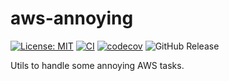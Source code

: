 # aws-annoying

[![License: MIT](https://img.shields.io/badge/License-MIT-yellow.svg)](https://opensource.org/licenses/MIT)
[![CI](https://github.com/lasuillard/aws-annoying/actions/workflows/ci.yaml/badge.svg)](https://github.com/lasuillard/aws-annoying/actions/workflows/ci.yaml)
[![codecov](https://codecov.io/gh/lasuillard/aws-annoying/graph/badge.svg?token=gbcHMVVz2k)](https://codecov.io/gh/lasuillard/aws-annoying)
![GitHub Release](https://img.shields.io/github/v/release/lasuillard/aws-annoying)

Utils to handle some annoying AWS tasks.
